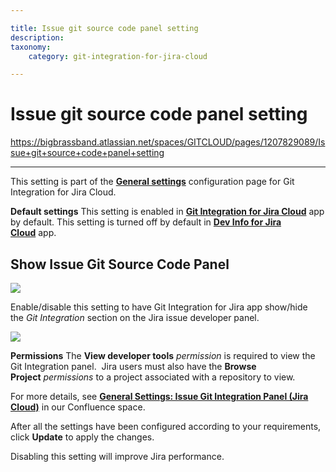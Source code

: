 ```yaml
---

title: Issue git source code panel setting
description:
taxonomy:
    category: git-integration-for-jira-cloud

---
```


# Issue git source code panel setting

<https://bigbrassband.atlassian.net/spaces/GITCLOUD/pages/1207829089/Issue+git+source+code+panel+setting>

* * *

This setting is part of the [**General settings**](/git-integration-for-jira-cloud/General-Settings) configuration page for Git Integration for Jira Cloud.

**Default settings**
This setting is enabled in [**Git Integration for Jira Cloud**](https://marketplace.atlassian.com/apps/4984/git-integration-for-jira?tab=overview&hosting=cloud) app by default.
This setting is turned off by default in [**Dev Info for Jira Cloud**](https://marketplace.atlassian.com/apps/1219270/dev-info-for-jira?hosting=cloud&tab=overview) app.

## Show Issue Git Source Code Panel

![](https://bigbrassband.atlassian.net/wiki/download/thumbnails/1207829089/gitcloud-gencfg-show-issue-dev-panel.png?version=1&modificationDate=1645096774484&cacheVersion=1&api=v2&width=680&height=215)

Enable/disable this setting to have Git Integration for Jira app show/hide the _Git Integration_ section on the Jira issue developer panel.

![](https://bigbrassband.atlassian.net/wiki/download/attachments/1207829089/image-20201209-092001.png?version=1&modificationDate=1613298480863&cacheVersion=1&api=v2)

**Permissions**
The **View developer tools** _permission_ is required to view the Git Integration panel.  Jira users must also have the **Browse Project** _permissions_ to a project associated with a repository to view.


For more details, see [**General Settings: Issue Git Integration Panel (Jira Cloud)**](http://link.bigbrassband.com/jira-gitcloud-issue-git-source-code-panel) in our Confluence space.

After all the settings have been configured according to your requirements, click **Update** to apply the changes.

Disabling this setting will improve Jira performance.

